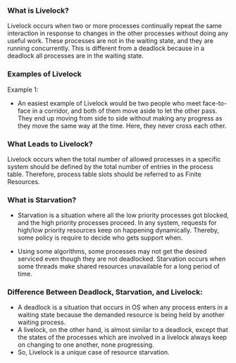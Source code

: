 ### What is Livelock?
Livelock occurs when two or more processes continually repeat the same interaction in response to changes in the other processes without doing any useful work. These processes are not in the waiting state, and they are running concurrently. This is different from a deadlock because in a deadlock all processes are in the waiting state. 

### Examples of Livelock

Example 1:

- An easiest example of Livelock would be two people who meet face-to-face in a corridor, and both of them move aside to let the other pass. They end up moving from side to side without making any progress as they move the same way at the time. Here, they never cross each other.

### What Leads to Livelock?
Livelock occurs when the total number of allowed processes in a specific system should be defined by the total number of entries in the process table. Therefore, process table slots should be referred to as Finite Resources.


### What is Starvation?
- Starvation is a situation where all the low priority processes got blocked, and the high priority processes proceed. In any system, requests for high/low priority resources keep on happening dynamically. Thereby, some policy is require to decide who gets support when.

- Using some algorithms, some processes may not get the desired serviced even though they are not deadlocked. Starvation occurs when some threads make shared resources unavailable for a long period of time.

### Difference Between Deadlock, Starvation, and Livelock:

- A deadlock is a situation that occurs in OS when any process enters in a waiting state because the demanded resource is being held by another waiting process.
- A livelock, on the other hand, is almost similar to a deadlock, except that the states of the processes which are involved in a livelock always keep on changing to one another, none progressing.
- So, Livelock is a unique case of resource starvation.